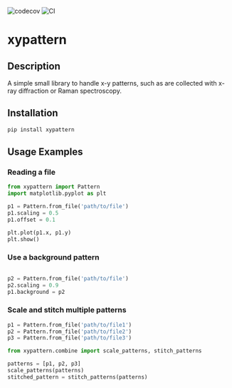 ![codecov](https://codecov.io/gh/CPrescher/xypattern/graph/badge.svg?token=05FUJFOV3R)
![CI](https://github.com/CPrescher/xypattern/actions/workflows/CI.yml/badge.svg)

# xypattern

## Description

A simple small library to handle x-y patterns, such as are collected with x-ray diffraction or Raman spectroscopy. 

## Installation

```bash
pip install xypattern
```

## Usage Examples

### Reading a file
```python
from xypattern import Pattern
import matplotlib.pyplot as plt

p1 = Pattern.from_file('path/to/file')
p1.scaling = 0.5
p1.offset = 0.1

plt.plot(p1.x, p1.y)
plt.show()
```

### Use a background pattern

```python

p2 = Pattern.from_file('path/to/file')
p2.scaling = 0.9
p1.background = p2

```

### Scale and stitch multiple patterns

```python
p1 = Pattern.from_file('path/to/file1')
p2 = Pattern.from_file('path/to/file2')
p3 = Pattern.from_file('path/to/file3')

from xypattern.combine import scale_patterns, stitch_patterns

patterns = [p1, p2, p3]
scale_patterns(patterns)
stitched_pattern = stitch_patterns(patterns)
``` 
